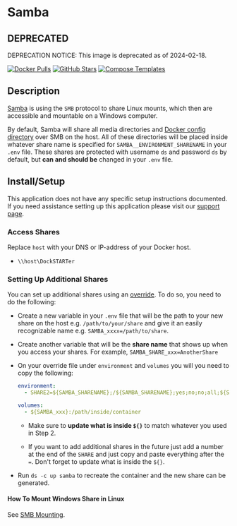 # Samba

## DEPRECATED

DEPRECATION NOTICE: This image is deprecated as of 2024-02-18.

[![Docker Pulls](https://img.shields.io/docker/pulls/dperson/samba?style=flat-square&color=607D8B&label=docker%20pulls&logo=docker)](https://hub.docker.com/r/dperson/samba)
[![GitHub Stars](https://img.shields.io/github/stars/dperson/samba?style=flat-square&color=607D8B&label=github%20stars&logo=github)](https://github.com/dperson/samba)
[![Compose Templates](https://img.shields.io/static/v1?style=flat-square&color=607D8B&label=compose&message=templates)](https://github.com/GhostWriters/DockSTARTer/tree/master/compose/.apps/samba)

## Description

[Samba](https://www.samba.org/) is using the `SMB` protocol to share Linux
mounts, which then are accessible and mountable on a Windows computer.

By default, Samba will share all media directories and
[Docker config directory](https://dockstarter.com/basics/env-var-info/#DOCKER_VOLUME_CONFIG)
over SMB on the host. All of these directories will be placed inside whatever
share name is specified for `SAMBA__ENVIRONMENT_SHARENAME` in your `.env` file. These shares
are protected with username `ds` and password `ds` by default, but **can and
should be** changed in your `.env` file.

## Install/Setup

This application does not have any specific setup instructions documented. If
you need assistance setting up this application please visit our
[support page](https://dockstarter.com/basics/support/).

### Access Shares

Replace `host` with your DNS or IP-address of your Docker host.

- `\\host\DockSTARTer`

### Setting Up Additional Shares

You can set up additional shares using an
[override](https://dockstarter.com/overrides/introduction/). To do so, you need
to do the following:

- Create a new variable in your `.env` file that will be the path to your new
  share on the host e.g. `/path/to/your/share` and give it an easily
  recognizable name e.g. `SAMBA_xxxx=/path/to/share`.

- Create another variable that will be the **share name** that shows up when you
  access your shares. For example, `SAMBA_SHARE_xxx=AnotherShare`

- On your override file under `environment` and `volumes` you will you need to
  copy the following:

  ```yaml
  environment:
    - SHARE2=${SAMBA_SHARENAME};/${SAMBA_SHARENAME};yes;no;no;all;${SAMBA_USERNAME}

  volumes:
    - ${SAMBA_xxx}:/path/inside/container
  ```

  - Make sure to **update what is inside `${}`** to match whatever you used in
    Step 2.

  - If you want to add additional shares in the future just add a number at the
    end of the `SHARE` and just copy and paste everything after the `=`. Don't
    forget to update what is inside the `${}`.

- Run `ds -c up samba` to recreate the container and the new share can be
  generated.

#### How To Mount Windows Share in Linux

See [SMB Mounting](https://dockstarter.com/advanced/smb-mounting/).
